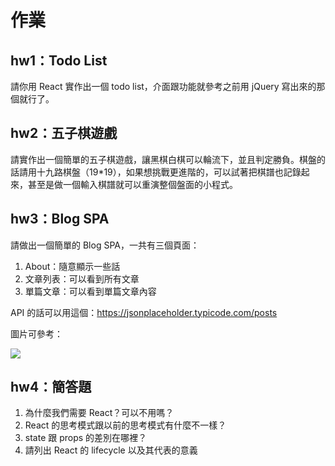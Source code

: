 # 作業

## hw1：Todo List

請你用 React 實作出一個 todo list，介面跟功能就參考之前用 jQuery 寫出來的那個就行了。

## hw2：五子棋遊戲

請實作出一個簡單的五子棋遊戲，讓黑棋白棋可以輪流下，並且判定勝負。棋盤的話請用十九路棋盤（19*19），如果想挑戰更進階的，可以試著把棋譜也記錄起來，甚至是做一個輸入棋譜就可以重演整個盤面的小程式。

## hw3：Blog SPA

請做出一個簡單的 Blog SPA，一共有三個頁面：

1. About：隨意顯示一些話
2. 文章列表：可以看到所有文章
3. 單篇文章：可以看到單篇文章內容

API 的話可以用這個：https://jsonplaceholder.typicode.com/posts

圖片可參考：

![](blog.png)

## hw4：簡答題

1. 為什麼我們需要 React？可以不用嗎？
2. React 的思考模式跟以前的思考模式有什麼不一樣？
2. state 跟 props 的差別在哪裡？
3. 請列出 React 的 lifecycle 以及其代表的意義